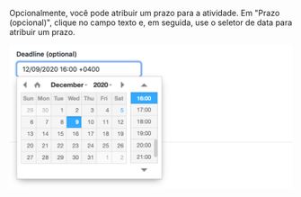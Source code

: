 Opcionalmente, você pode atribuir um prazo para a atividade. Em "Prazo (opcional)", clique no campo texto e, em seguida, use o seletor de data para atribuir um prazo.

<div class="procedural-image-wrapper">
  <img alt="Seletor de data para o prazo da atividade" class="procedural-image-wrapper" src="/assets/images/help/classroom/assignments-assign-deadline.png">
</div>
